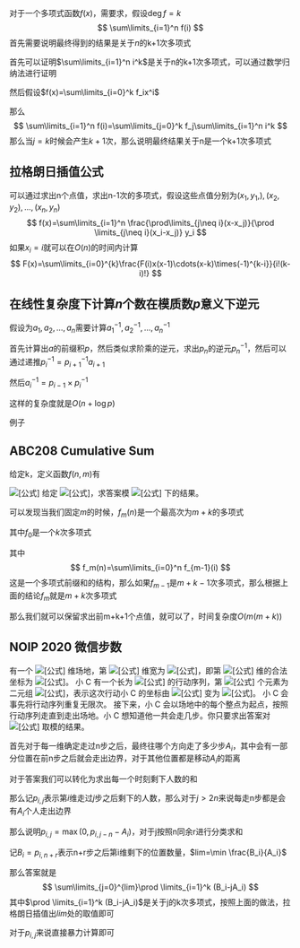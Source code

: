 对于一个多项式函数$f(x)$，需要求，假设$\deg f=k$
$$
\sum\limits_{i=1}^n f(i)
$$
首先需要说明最终得到的结果是关于$n$的k+1次多项式

首先可以证明$\sum\limits_{i=1}^n i^k$是关于n的k+1次多项式，可以通过数学归纳法进行证明

然后假设$f(x)=\sum\limits_{i=0}^k f_ix^i$

那么
$$
\sum\limits_{i=1}^n f(i)=\sum\limits_{j=0}^k f_j\sum\limits_{i=1}^n i^k
$$
那么当$j=k$时候会产生$k+1$次，那么说明最终结果关于n是一个k+1次多项式



## 拉格朗日插值公式

可以通过求出n个点值，求出n-1次的多项式，假设这些点值分别为$(x_1,y_1,),(x_2,y_2),...,(x_n,y_n)$
$$
f(x)=\sum\limits_{i=1}^n \frac{\prod\limits_{j\neq i}(x-x_j)}{\prod \limits_{j\neq i}(x_i-x_j)} y_i
$$
如果$x_i=i$就可以在$O(n)$的时间内计算
$$
F(x)=\sum\limits_{i=0}^{k}\frac{F(i)x(x-1)\cdots(x-k)\times(-1)^{k-i}}{i!(k-i)!}
$$



## **在线性复杂度下计算$n$个数在模质数$p$意义下逆元**

假设为$a_1,a_2,...,a_n$需要计算$a_1^{-1},a_2^{-1},...,a_n^{-1}$

首先计算出$a$的前缀积$p$，然后类似求阶乘的逆元，求出$p_n$的逆元$p_n^{-1}$，然后可以通过递推$p_{i}^{-1}=p_{i+1}^{-1}a_{i+1}$

然后$a_i^{-1}=p_{i-1}\times p_i^{-1}$

这样的复杂度就是$O(n+\log p)$



例子

## ABC208 Cumulative Sum

给定k，定义函数$f(n,m)$有

![[公式]](https://www.zhihu.com/equation?tex=f%28n%2Cm%29%3D%5Cleft%5C%7B%5Cbegin%7Baligned%7D%260+%26n%3D0%5C%5C%26n%5Ek+%26n%3E0%2Cm%3D0%5C%5C%26f%28n-1%2Cm%29%2Bf%28n%2Cm-1%29+%26%5Ctext%7Botherwise%7D%5Cend%7Baligned%7D%5Cright.+%5C%5C)
给定 ![[公式]](https://www.zhihu.com/equation?tex=k%2Cn%2Cm)，求答案模 ![[公式]](https://www.zhihu.com/equation?tex=10%5E9%2B7) 下的结果。



可以发现当我们固定$m$的时候，$f_m(n)$是一个最高次为$m+k$的多项式

其中$f_0$是一个$k$次多项式

其中
$$
f_m(n)=\sum\limits_{i=0}^n f_{m-1}(i)
$$
这是一个多项式前缀和的结构，那么如果$f_{m-1}$是$m+k-1$次多项式，那么根据上面的结论$f_m$就是$m+k$次多项式

那么我们就可以保留求出前m+k+1个点值，就可以了，时间复杂度$O(m(m+k))$

## NOIP 2020 微信步数

有一个 ![[公式]](https://www.zhihu.com/equation?tex=k) 维场地，第 ![[公式]](https://www.zhihu.com/equation?tex=i) 维宽为 ![[公式]](https://www.zhihu.com/equation?tex=w_i)，即第 ![[公式]](https://www.zhihu.com/equation?tex=i) 维的合法坐标为 ![[公式]](https://www.zhihu.com/equation?tex=1%2C2%2C%5Ccdots%2Cw_i)。
小 C 有一个长为 ![[公式]](https://www.zhihu.com/equation?tex=n) 的行动序列，第 ![[公式]](https://www.zhihu.com/equation?tex=i) 个元素为二元组 ![[公式]](https://www.zhihu.com/equation?tex=%28c_i%2Cd_i%29)，表示这次行动小 C 的坐标由 ![[公式]](https://www.zhihu.com/equation?tex=%28x_1%2Cx_2%2C%5Ccdots%2Cx_%7Bc_i%7D%2C%5Ccdots%2Cx_k%29) 变为 ![[公式]](https://www.zhihu.com/equation?tex=%28x_1%2Cx_2%2C%E2%8B%AF%2Cx_%7Bc_i%7D%2Bd_i%2C%E2%8B%AF%2Cxk%29)。
小 C 会事先将行动序列重复无限次。
接下来，小 C 会以场地中的每个整点为起点，按照行动序列走直到走出场地。小 C 想知道他一共会走几步。你只要求出答案对 ![[公式]](https://www.zhihu.com/equation?tex=10%5E9%2B7) 取模的结果。



首先对于每一维确定走过n步之后，最终往哪个方向走了多少步$A_i$，其中会有一部分位置在前n步之后就会走出边界，对于其他位置都是移动$A_i$的距离

对于答案我们可以转化为求出每一个时刻剩下人数的和

那么记$p_{i,j}$表示第$i$维走过$j$步之后剩下的人数，那么对于$j>2n$来说每走n步都是会有$A_i$个人走出边界

那么说明$p_{i,j}=\max(0,p_{i,j-n}-A_i)$，对于j按照n同余r进行分类求和

记$B_i=p_{i,n+r}$表示n+r步之后第i维剩下的位置数量，$lim=\min \frac{B_i}{A_i}$

那么答案就是
$$
\sum\limits_{j=0}^{lim}\prod \limits_{i=1}^k (B_i-jA_i)
$$
其中$\prod \limits_{i=1}^k (B_i-jA_i)$是关于j的k次多项式，按照上面的做法，拉格朗日插值出$lim$处的取值即可

对于$p_{i,j}$来说直接暴力计算即可



